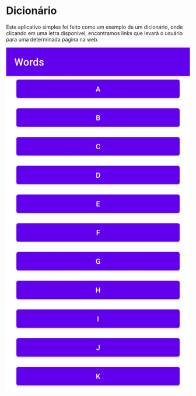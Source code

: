 # Dicionário

Este aplicativo simples foi feito como um exemplo de um dicionário, onde clicando em uma letra disponível, encontramos links que levará o usuário para uma determinada página na web.

![Print da aplicação](imageWords.jpeg)